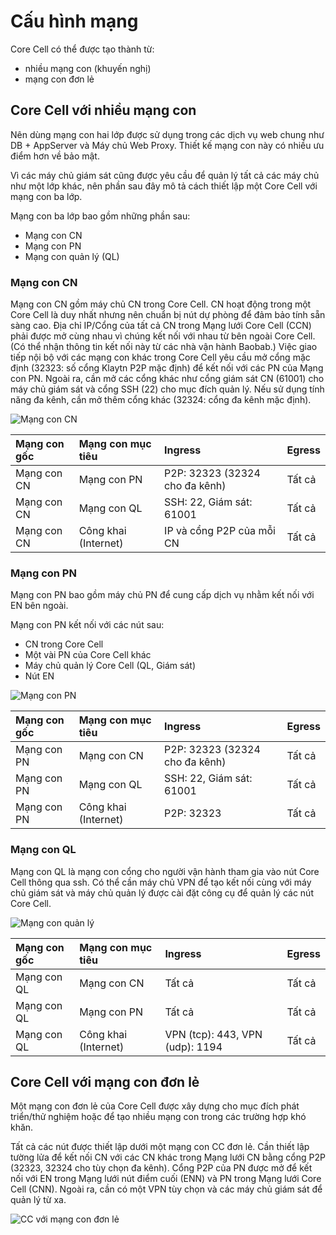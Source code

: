 # Cấu hình mạng

Core Cell có thể được tạo thành từ:

* nhiều mạng con (khuyến nghị)
* mạng con đơn lẻ

## Core Cell với nhiều mạng con <a id="a-core-cell-with-multiple-subnets"></a>

Nên dùng mạng con hai lớp được sử dụng trong các dịch vụ web chung như DB + AppServer và Máy chủ Web Proxy. Thiết kế mạng con này có nhiều ưu điểm hơn về bảo mật.

Vì các máy chủ giám sát cũng được yêu cầu để quản lý tất cả các máy chủ như một lớp khác, nên phần sau đây mô tả cách thiết lập một Core Cell với mạng con ba lớp.

Mạng con ba lớp bao gồm những phần sau:

* Mạng con CN
* Mạng con PN
* Mạng con quản lý (QL)

### Mạng con CN <a id="cn-subnet"></a>

Mạng con CN gồm máy chủ CN trong Core Cell. CN hoạt động trong một Core Cell là duy nhất nhưng nên chuẩn bị nút dự phòng để đảm bảo tính sẵn sàng cao. Địa chỉ IP/Cổng của tất cả CN trong Mạng lưới Core Cell (CCN) phải được mở cùng nhau vì chúng kết nối với nhau từ bên ngoài Core Cell. (Có thể nhận thông tin kết nối này từ các nhà vận hành Baobab.) Việc giao tiếp nội bộ với các mạng con khác trong Core Cell yêu cầu mở cổng mặc định (32323: số cổng Klaytn P2P mặc định) để kết nối với các PN của Mạng con PN. Ngoài ra, cần mở các cổng khác như cổng giám sát CN (61001) cho máy chủ giám sát và cổng SSH (22) cho mục đích quản lý. Nếu sử dụng tính năng đa kênh, cần mở thêm cổng khác (32324: cổng đa kênh mặc định).

![Mạng con CN](/img/nodes/cn_subnet.png)

| Mạng con gốc | Mạng con mục tiêu    | Ingress                        | Egress |
|:------------ |:-------------------- |:------------------------------ |:------ |
| Mạng con CN  | Mạng con PN          | P2P: 32323 (32324 cho đa kênh) | Tất cả |
| Mạng con CN  | Mạng con QL          | SSH: 22, Giám sát: 61001       | Tất cả |
| Mạng con CN  | Công khai (Internet) | IP và cổng P2P của mỗi CN      | Tất cả |

### Mạng con PN <a id="pn-subnet"></a>

Mạng con PN bao gồm máy chủ PN để cung cấp dịch vụ nhằm kết nối với EN bên ngoài.

Mạng con PN kết nối với các nút sau:

* CN trong Core Cell
* Một vài PN của Core Cell khác
* Máy chủ quản lý Core Cell (QL, Giám sát)
* Nút EN

![Mạng con PN](/img/nodes/pn_subnet.png)

| Mạng con gốc | Mạng con mục tiêu    | Ingress                        | Egress |
|:------------ |:-------------------- |:------------------------------ |:------ |
| Mạng con PN  | Mạng con CN          | P2P: 32323 (32324 cho đa kênh) | Tất cả |
| Mạng con PN  | Mạng con QL          | SSH: 22, Giám sát: 61001       | Tất cả |
| Mạng con PN  | Công khai (Internet) | P2P: 32323                     | Tất cả |

### Mạng con QL <a id="mgmt-subnet"></a>

Mạng con QL là mạng con cổng cho người vận hành tham gia vào nút Core Cell thông qua ssh. Có thể cần máy chủ VPN để tạo kết nối cùng với máy chủ giám sát và máy chủ quản lý được cài đặt công cụ để quản lý các nút Core Cell.

![Mạng con quản lý](/img/nodes/admin_subnet.png)

| Mạng con gốc | Mạng con mục tiêu    | Ingress                         | Egress |
|:------------ |:-------------------- |:------------------------------- |:------ |
| Mạng con QL  | Mạng con CN          | Tất cả                          | Tất cả |
| Mạng con QL  | Mạng con PN          | Tất cả                          | Tất cả |
| Mạng con QL  | Công khai (Internet) | VPN (tcp): 443, VPN (udp): 1194 | Tất cả |

## Core Cell với mạng con đơn lẻ <a id="a-core-cell-with-a-single-subnet"></a>

Một mạng con đơn lẻ của Core Cell được xây dựng cho mục đích phát triển/thử nghiệm hoặc để tạo nhiều mạng con trong các trường hợp khó khăn.

Tất cả các nút được thiết lập dưới một mạng con CC đơn lẻ. Cần thiết lập tường lửa để kết nối CN với các CN khác trong Mạng lưới CN bằng cổng P2P (32323, 32324 cho tùy chọn đa kênh). Cổng P2P của PN được mở để kết nối với EN trong Mạng lưới nút điểm cuối (ENN) và PN trong Mạng lưới Core Cell (CNN). Ngoài ra, cần có một VPN tùy chọn và các máy chủ giám sát để quản lý từ xa.

![CC với mạng con đơn lẻ](/img/nodes/cc_single_subnet.png)

